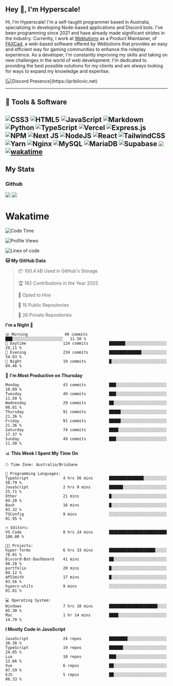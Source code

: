 ## Hey 👋, I'm Hyperscale!

Hi, I'm Hyperscale! I'm a self-taught programmer based in Australia, specializing in developing Node-based applications and Discord bots. I've been programming since 2021 and have already made significant strides in the industry. Currently, I work at [Weblutions](https://weblutions.com) as a Product Maintainer, of [FAXCad](https://weblutions.com/store/faxcad), a web-based software offered by Weblutions that provides an easy and efficient way for gaming communities to enhance the roleplay experience. As a developer, I'm constantly improving my skills and taking on new challenges in the world of web development. I'm dedicated to providing the best possible solutions for my clients and am always looking for ways to expand my knowledge and expertise.

[![Discord Presence](https://lanyard.cnrad.dev/api/906061699562475581?=idleMessage=:Just%Chillin%With%My%Kangaroo!)](https://pribilovic.net)

<p align="center">
<a href="https://github.com/Hyperscale1">
</a>
</p>

---
## 🔧 Tools & Software

![CSS3](https://img.shields.io/badge/css3-%231572B6.svg?style=for-the-badge&logo=css3&logoColor=white) ![HTML5](https://img.shields.io/badge/html5-%23E34F26.svg?style=for-the-badge&logo=html5&logoColor=white) ![JavaScript](https://img.shields.io/badge/javascript-%23323330.svg?style=for-the-badge&logo=javascript&logoColor=%23F7DF1E)  ![Markdown](https://img.shields.io/badge/markdown-%23000000.svg?style=for-the-badge&logo=markdown&logoColor=white) ![Python](https://img.shields.io/badge/python-3670A0?style=for-the-badge&logo=python&logoColor=ffdd54) ![TypeScript](https://img.shields.io/badge/typescript-%23007ACC.svg?style=for-the-badge&logo=typescript&logoColor=white) ![Vercel](https://img.shields.io/badge/vercel-%23000000.svg?style=for-the-badge&logo=vercel&logoColor=white) ![Express.js](https://img.shields.io/badge/express.js-%23404d59.svg?style=for-the-badge&logo=express&logoColor=%2361DAFB) ![NPM](https://img.shields.io/badge/NPM-%23000000.svg?style=for-the-badge&logo=npm&logoColor=white) ![Next JS](https://img.shields.io/badge/Next-black?style=for-the-badge&logo=next.js&logoColor=white) ![NodeJS](https://img.shields.io/badge/node.js-6DA55F?style=for-the-badge&logo=node.js&logoColor=white) ![React](https://img.shields.io/badge/react-%2320232a.svg?style=for-the-badge&logo=react&logoColor=%2361DAFB) ![TailwindCSS](https://img.shields.io/badge/tailwindcss-%2338B2AC.svg?style=for-the-badge&logo=tailwind-css&logoColor=white) ![Yarn](https://img.shields.io/badge/yarn-%232C8EBB.svg?style=for-the-badge&logo=yarn&logoColor=white) ![Nginx](https://img.shields.io/badge/nginx-%23009639.svg?style=for-the-badge&logo=nginx&logoColor=white) ![MySQL](https://img.shields.io/badge/mysql-%2300f.svg?style=for-the-badge&logo=mysql&logoColor=white) ![MariaDB](https://img.shields.io/badge/mariadb-%23316192.svg?style=for-the-badge&logo=mariadb&logoColor=white) ![Supabase](https://img.shields.io/badge/Supabase-3ECF8E?style=for-the-badge&logo=supabase&logoColor=white) ![](https://img.shields.io/badge/Ubuntu-E95420?style=for-the-badge&logo=ubuntu&logoColor=white) [![wakatime](https://wakatime.com/badge/user/6e098b16-30e8-493e-bf77-598fafbb912d.svg?style=for-the-badge)](https://wakatime.com/@6e098b16-30e8-493e-bf77-598fafbb912d) 
---
## My Stats

### Github
![](https://github-readme-stats.vercel.app/api?username=Hyperscale1&theme=blue-green)
![](https://github-readme-stats.vercel.app/api/top-langs/?username=Hyperscale1&theme=blue-green)

# Wakatime
<!--START_SECTION:waka-->
![Code Time](http://img.shields.io/badge/Code%20Time-976%20hrs%2044%20mins-blue)

![Profile Views](http://img.shields.io/badge/Profile%20Views-1-blue)

![Lines of code](https://img.shields.io/badge/From%20Hello%20World%20I%27ve%20Written-2.5%20million%20lines%20of%20code-blue)

**🐱 My GitHub Data** 

> 📦 100.4 kB Used in GitHub's Storage 
 > 
> 🏆 182 Contributions in the Year 2025
 > 
> 💼 Opted to Hire
 > 
> 📜 15 Public Repositories 
 > 
> 🔑 26 Private Repositories 
 > 
**I'm a Night 🦉** 

```text
🌞 Morning                49 commits          ███░░░░░░░░░░░░░░░░░░░░░░   11.50 % 
🌆 Daytime                124 commits         ███████░░░░░░░░░░░░░░░░░░   29.11 % 
🌃 Evening                234 commits         ██████████████░░░░░░░░░░░   54.93 % 
🌙 Night                  19 commits          █░░░░░░░░░░░░░░░░░░░░░░░░   04.46 % 
```
📅 **I'm Most Productive on Thursday** 

```text
Monday                   43 commits          ███░░░░░░░░░░░░░░░░░░░░░░   10.09 % 
Tuesday                  49 commits          ███░░░░░░░░░░░░░░░░░░░░░░   11.50 % 
Wednesday                29 commits          ██░░░░░░░░░░░░░░░░░░░░░░░   06.81 % 
Thursday                 91 commits          █████░░░░░░░░░░░░░░░░░░░░   21.36 % 
Friday                   91 commits          █████░░░░░░░░░░░░░░░░░░░░   21.36 % 
Saturday                 74 commits          ████░░░░░░░░░░░░░░░░░░░░░   17.37 % 
Sunday                   49 commits          ███░░░░░░░░░░░░░░░░░░░░░░   11.50 % 
```


📊 **This Week I Spent My Time On** 

```text
🕑︎ Time Zone: Australia/Brisbane

💬 Programming Languages: 
TypeScript               4 hrs 56 mins       ███████████████░░░░░░░░░░   58.79 % 
JavaScript               2 hrs 9 mins        ██████░░░░░░░░░░░░░░░░░░░   25.71 % 
Other                    21 mins             █░░░░░░░░░░░░░░░░░░░░░░░░   04.28 % 
Bash                     16 mins             █░░░░░░░░░░░░░░░░░░░░░░░░   03.32 % 
TSConfig                 9 mins              ░░░░░░░░░░░░░░░░░░░░░░░░░   01.95 % 

🔥 Editors: 
VS Code                  8 hrs 24 mins       █████████████████████████   100.00 % 

🐱‍💻 Projects: 
hyper-forms              6 hrs 33 mins       ████████████████████░░░░░   78.01 % 
Discord-Bot-Dashboard    41 mins             ██░░░░░░░░░░░░░░░░░░░░░░░   08.28 % 
portfolio                20 mins             █░░░░░░░░░░░░░░░░░░░░░░░░   04.12 % 
APISmith                 17 mins             █░░░░░░░░░░░░░░░░░░░░░░░░   03.56 % 
hyperz-utils             9 mins              ░░░░░░░░░░░░░░░░░░░░░░░░░   01.81 % 

💻 Operating System: 
Windows                  7 hrs 10 mins       █████████████████████░░░░   85.30 % 
Mac                      1 hr 14 mins        ████░░░░░░░░░░░░░░░░░░░░░   14.70 % 
```

**I Mostly Code in JavaScript** 

```text
JavaScript               24 repos            ████████░░░░░░░░░░░░░░░░░   30.38 % 
TypeScript               19 repos            ██████░░░░░░░░░░░░░░░░░░░   24.05 % 
Lua                      10 repos            ███░░░░░░░░░░░░░░░░░░░░░░   12.66 % 
Vue                      6 repos             ██░░░░░░░░░░░░░░░░░░░░░░░   07.59 % 
EJS                      5 repos             ██░░░░░░░░░░░░░░░░░░░░░░░   06.33 % 
```




<!--END_SECTION:waka-->
